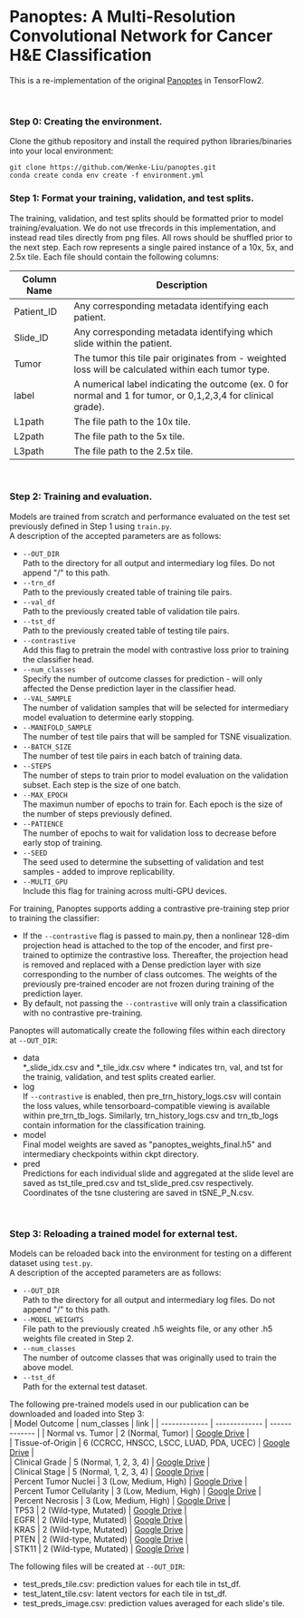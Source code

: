 # Panoptes: A Multi-Resolution Convolutional Network for Cancer H&E Classification
This is a re-implementation of the original [Panoptes](https://github.com/rhong3/panoptes-he) in TensorFlow2.  

<br />

### Step 0: Creating the environment.
Clone the github repository and install the required python libraries/binaries into your local environment:
```
git clone https://github.com/Wenke-Liu/panoptes.git
conda create conda env create -f environment.yml
```

### Step 1: Format your training, validation, and test splits. 
The training, validation, and test splits should be formatted prior to model training/evaluation. We do not use tfrecords in this implementation, and instead read tiles directly from png files. All rows should be shuffled prior to the next step. Each row represents a single paired instance of a 10x, 5x, and 2.5x tile. Each file should contain the following columns:

| Column Name  | Description |
| ------------- | ------------- |
| Patient_ID  | Any corresponding metadata identifying each patient.   |
| Slide_ID  | Any corresponding metadata identifying which slide within the patient.    |
| Tumor  | The tumor this tile pair originates from - weighted loss will be calculated within each tumor type.    |
| label  | A numerical label indicating the outcome (ex. 0 for normal and 1 for tumor, or 0,1,2,3,4 for clinical grade).  |
| L1path  | The file path to the 10x tile.    |
| L2path  | The file path to the 5x tile.   |
| L3path  | The file path to the 2.5x tile.    |

<br />

### Step 2: Training and evaluation. 
Models are trained from scratch and performance evaluated on the test set previously defined in Step 1 using ```train.py```.  
A description of the accepted parameters are as follows:
- ```--OUT_DIR```   
  Path to the directory for all output and intermediary log files. Do not append "/" to this path.    
- ```--trn_df```   
  Path to the previously created table of training tile pairs.   
- ```--val_df```   
  Path to the previously created table of validation tile pairs.     
- ```--tst_df```   
  Path to the previously created table of testing tile pairs.    
- ```--contrastive```   
  Add this flag to pretrain the model with contrastive loss prior to training the classifier head.  
- ```--num_classes```   
  Specify the number of outcome classes for prediction - will only affected the Dense prediction layer in the classifier head.  
- ```--VAL_SAMPLE```   
  The number of validation samples that will be selected for intermediary model evaluation to determine early stopping. 
- ```--MANIFOLD_SAMPLE```   
  The number of test tile pairs that will be sampled for TSNE visualization.  
- ```--BATCH_SIZE```   
  The number of test tile pairs in each batch of training data. 
- ```--STEPS```   
  The number of steps to train prior to model evaluation on the validation subset. Each step is the size of one batch. 
- ```--MAX_EPOCH```   
  The maximun number of epochs to train for. Each epoch is the size of the number of steps previously defined.  
- ```--PATIENCE```   
  The number of epochs to wait for validation loss to decrease before early stop of training.   
- ```--SEED```   
  The seed used to determine the subsetting of validation and test samples - added to improve replicability.   
- ```--MULTI_GPU```   
  Include this flag for training across multi-GPU devices.  

For training, Panoptes supports adding a contrastive pre-training step prior to training the classifier:  
  - If the ```--contrastive``` flag is passed to main.py, then a nonlinear 128-dim projection head is attached to the top of the encoder, and first pre-trained to optimize the contrastive loss. Thereafter, the projection head is removed and replaced with a Dense prediction layer with size corresponding to the number of class outcomes. The weights of the previously pre-trained encoder are not frozen during training of the prediction layer.
  - By default, not passing the ```--contrastive``` will only train a classification with no contrastive pre-training.    

Panoptes will automatically create the following files within each directory at ```--OUT_DIR```:

- data   
  \*_slide_idx.csv and \*_tile_idx.csv where \* indicates trn, val, and tst for the trainig, validation, and test splits created earlier.   
- log  
  If ```--contrastive``` is enabled, then pre_trn_history_logs.csv will contain the loss values, while tensorboard-compatible viewing is available within pre_trn_tb_logs. Similarly, trn_history_logs.csv and trn_tb_logs contain information for the classification training.  
- model  
  Final model weights are saved as "panoptes_weights_final.h5" and intermediary checkpoints within ckpt directory.  
- pred  
  Predictions for each individual slide and aggregated at the slide level are saved as tst_tile_pred.csv and tst_slide_pred.csv respectively. Coordinates of the tsne clustering are saved in tSNE_P_N.csv.
  
<br />

### Step 3: Reloading a trained model for external test.  
Models can be reloaded back into the environment for testing on a different dataset using ```test.py```.  
A description of the accepted parameters are as follows:  
- ```--OUT_DIR```   
  Path to the directory for all output and intermediary log files. Do not append "/" to this path.   
- ```--MODEL_WEIGHTS```   
  File path to the previously created .h5 weights file, or any other .h5 weights file created in Step 2.   
- ```--num_classes```   
  The number of outcome classes that was originally used to train the above model.  
- ```--tst_df```   
  Path for the external test dataset.  

The following pre-trained models used in our publication can be downloaded and loaded into Step 3:  
| Model Outcome  | num_classes | link |
| ------------- | ------------- | ------------- |
| Normal vs. Tumor  | 2 (Normal, Tumor)  |  [Google Drive](https://drive.google.com/file/d/19ovu1oMGvscNpo-PGaYQ6DcAA_J8hXVe/view?usp=share_link) |  
| Tissue-of-Origin  | 6 (CCRCC, HNSCC, LSCC, LUAD, PDA, UCEC)  |  [Google Drive](https://drive.google.com/file/d/19hemZ8OukAsKBZrLelzzp-c8AIbJ_Uc3/view?usp=share_link) |  
| Clinical Grade  | 5 (Normal, 1, 2, 3, 4)  |  [Google Drive](https://drive.google.com/file/d/19Zp98zQBK7P5NdVUBg6R38M2_CfgJ3oV/view?usp=share_link) |  
| Clinical Stage  | 5 (Normal, 1, 2, 3, 4)  |  [Google Drive](https://drive.google.com/file/d/19iuT0Q3Y9DHjGmgR-E2K3gLPdqy1tkP6/view?usp=share_link) |  
| Percent Tumor Nuclei  | 3 (Low, Medium, High)  |  [Google Drive](https://drive.google.com/file/d/19h_A_8f9BWUJhOCdOhJtffawtoTN9SwR/view?usp=share_link) |  
| Percent Tumor Cellularity  | 3 (Low, Medium, High)  |  [Google Drive](https://drive.google.com/file/d/19ah6omW-8dTLXE9d49FmnH3fh4UDZXf6/view?usp=share_link) |  
| Percent Necrosis  | 3 (Low, Medium, High)  |  [Google Drive](https://drive.google.com/file/d/19gT9an4faSPAPOiXvIchLwkkFYH_jeyQ/view?usp=share_link) |  
| TP53  | 2 (Wild-type, Mutated)   |  [Google Drive](https://drive.google.com/file/d/19VAZFkQLGJqhOTuzZTIjrXS5B7vBvX-8/view?usp=share_link) |  
| EGFR  |  2 (Wild-type, Mutated)   |  [Google Drive](https://drive.google.com/file/d/19Pn0pFAQ22LBd-w0h5oFiPo7ARa7LB8k/view?usp=share_link) |  
| KRAS  |  2 (Wild-type, Mutated)   |  [Google Drive](x) |  
| PTEN  |  2 (Wild-type, Mutated)   |  [Google Drive](https://drive.google.com/file/d/19SD8umCXbFxxehHR7jXTwbbn1k2Nurmt/view?usp=share_link) |  
| STK11  |  2 (Wild-type, Mutated)   |  [Google Drive](https://drive.google.com/file/d/19XJS32XQLzCbZow7jn7Pyhl21OpM17QS/view?usp=share_link) |    

The following files will be created at ```--OUT_DIR```:  
- test_preds_tile.csv: prediction values for each tile in tst_df.  
- test_latent_tile.csv: latent vectors for each tile in tst_df.  
- test_preds_image.csv: prediction values averaged for each slide's tile.  







